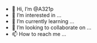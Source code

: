 - 👋 Hi, I’m @A321p
- 👀 I’m interested in ...
- 🌱 I’m currently learning ...
- 💞️ I’m looking to collaborate on ...
- 📫 How to reach me ...

<!---
A321p/A321p is a ✨ special ✨ repository because its `README.md` (this file) appears on your GitHub profile.
You can click the Preview link to take a look at your changes.
--->
